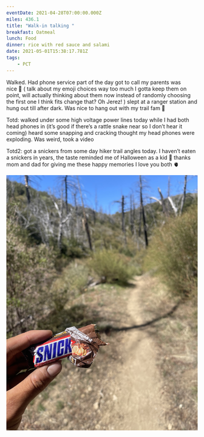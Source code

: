 ```yaml
---
eventDate: 2021-04-28T07:00:00.000Z
miles: 436.1
title: "Walk-in talking "
breakfast: Oatmeal
lunch: Food
dinner: rice with red sauce and salami
date: 2021-05-01T15:38:17.781Z
tags: 
    - PCT
---
```

Walked. Had phone service part of the day got to call my parents was nice 🧸 ( talk about my emoji choices way too much I gotta keep them on point, will actually thinking about them now instead of randomly choosing the first one I think fits change that? Oh Jerez! ) slept at a ranger station and hung out till after dark. Was nice to hang out with my trail fam 🎉



Totd: walked under some high voltage power lines today while I had both head phones in (it’s good if there’s a rattle snake near so I don’t hear it coming) heard some snapping and cracking thought my head phones were exploding. Was weird, took a video



Totd2: got a snickers from some day hiker trail angles today. I haven’t eaten a snickers in years, the taste reminded me of Halloween as a kid 👦 thanks mom and dad for giving me these happy memories I love you both 🫀

![Snickers on trail](2e6c8e3c-c59c-484f-a405-1d58539bda59.jpeg "Snickers on trail")